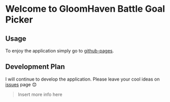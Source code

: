# Welcome to GloomHaven Battle Goal Picker

## Usage

To enjoy the application simply go to [github-pages](https://darcane.github.io/GH-Battle-Goal-Picker/).

## Development Plan

I will continue to develop the application.
Please leave your cool ideas on [issues](https://github.com/darcane/GH-Battle-Goal-Picker/issues) page 😊

> Insert more info here

